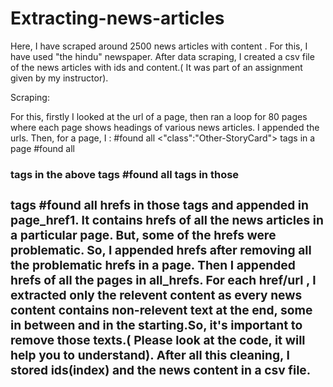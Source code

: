# Extracting-news-articles
Here, I have scraped around 2500 news articles with content . For this, I have used "the hindu" newspaper.
After data scraping, I created a csv file of the news articles with ids and content.( It was part of an assignment given by my instructor).


Scraping:

For this, firstly I looked at the url of a page, then ran a loop for 80 pages where each page shows headings of various news articles. I appended the urls.
Then, for a page, I :
#found all <"class":"Other-StoryCard"> tags in a page
#found all <h3> tags in the above tags
#found all <a> tags in those <h3> tags
#found all hrefs in those <a> tags and appended in page_href1. It contains hrefs of all the news articles in a particular page. But, some of the hrefs were problematic. So, I appended hrefs after removing all the problematic hrefs in a page.
Then I appended hrefs of all the pages in all_hrefs.
For each href/url , I extracted only the relevent content as every news content contains non-relevent text at the end, some in between and in the starting.So, it's important to remove those texts.( Please look at the code, it will help you to understand).
After all this cleaning, I stored ids(index) and the news content in a csv file.

  

